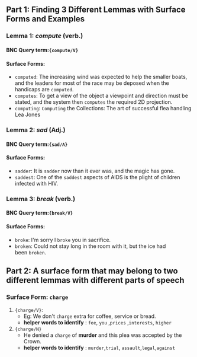 ## Part 1: Finding 3 Different Lemmas with Surface Forms and Examples 

### Lemma 1: ***compute*** (verb.)
#### BNC Query term:`{compute/V}`
#### Surface Forms:

- `computed`: The increasing wind was expected to help the smaller boats, and the leaders for most of the race may be deposed when the handicaps are `computed`. 
- `computes`: To get a view of the object a viewpoint and direction must be stated, and the system then `computes` the required 2D projection.
- `computing`: `Computing` the Collections: The art of successful flea handling Lea Jones
### Lemma 2: ***sad***  (Adj.)
#### BNC Query term:`{sad/A}`
#### Surface Forms:

- `sadder`: It is `sadder` now than it ever was, and the magic has gone.
- `saddest`: One of the `saddest` aspects of AIDS is the plight of children infected with HIV.
### Lemma 3: ***break*** (verb.)
#### BNC Query term:`{break/V}`
#### Surface Forms:

- `broke`: I'm sorry I `broke` you in sacrifice.
- `broken`: Could not stay long in the room with it, but the ice had been `broken`.

## Part 2: A surface form that may belong to two different lemmas with different parts of speech

### Surface Form: `charge`
1. `{charge/V}`:  
	- Eg: We don't `charge` extra for coffee, service or bread.
	-  **helper words to identify** : `fee`, `you` ,`prices` ,`interests`, `higher`
2. `{charge/N}`
	- He denied a `charge` of **murder** and this plea was accepted by the Crown.
	-  **helper words to identify** : `murder`,`trial`, `assault`,`legal`,`against`